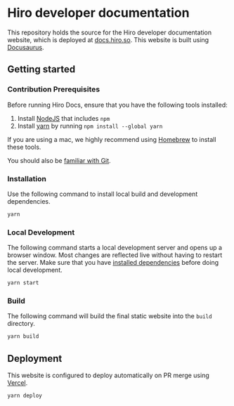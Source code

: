# Hiro developer documentation

This repository holds the source for the Hiro developer documentation website, which is deployed at [docs.hiro.so](https://docs.hiro.so). This website is built using [Docusaurus](https://docusaurus.io/).


## Getting started

### Contribution Prerequisites

Before running Hiro Docs, ensure that you have the following tools installed:

1. Install [NodeJS](https://nodejs.dev/) that includes `npm`
1. Install [yarn](https://classic.yarnpkg.com/en/docs/install) by running `npm install --global yarn`

If you are using a mac, we highly recommend using [Homebrew](https://brew.sh/) to install these tools.

You should also be [familiar with Git](https://docs.github.com/en/get-started/quickstart/git-and-github-learning-resources).


### Installation

Use the following command to install local build and development dependencies.

```sh
yarn
```

### Local Development

The following command starts a local development server and opens up a browser window. Most changes are reflected live without having to restart the server. Make sure that you have [installed dependencies](#installation) before doing local development.

```sh
yarn start
```

### Build

The following command will build the final static website into the `build` directory.

```sh
yarn build
```

## Deployment

This website is configured to deploy automatically on PR merge using [Vercel](https://www.vercel.com).

```sh
yarn deploy
```
